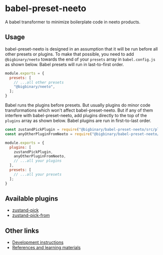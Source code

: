 # babel-preset-neeto

A babel transformer to minimize boilerplate code in neeto products.

## Usage

babel-preset-neeto is designed in an assumption that it will be run before all
other presets or plugins. To make that possible, you need to add
`@bigbinary/neeto` towards the end of your `presets` array in `babel.config.js`
as shown below. Babel presets will run in last-to-first order.

```js
module.exports = {
  presets: [
    // ...all other presets
    "@bigbinary/neeto",
  ];
}
```

Babel runs the plugins before presets. But usually plugins do minor code
transformations which won't affect babel-preset-neeto. But if any of them
interfere with babel-preset-neeto, add plugins directly to the top of the
`plugins` array as shown below. Babel plugins are run in first-to-last order.

```js
const zustandPickPlugin = require("@bigbinary/babel-preset-neeto/src/plugins/zustand-pick");
const anyOtherPluginFromNeeto = require("@bigbinary/babel-preset-neeto/src/plugins/other-plugin-name");

module.exports = {
  plugins: [
    zustandPickPlugin,
    anyOtherPluginFromNeeto,
    // ...all your plugins
  ],
  presets: [
    // ...all your presets
  ];
}
```

## Available plugins

- [zustand-pick](https://github.com/bigbinary/babel-preset-neeto/blob/e8433f3a019cf96dcb0ea29d46393bcf5868406d/docs/zustand-pick.md)
- [zustand-pick-from](https://github.com/bigbinary/babel-preset-neeto/blob/e8433f3a019cf96dcb0ea29d46393bcf5868406d/docs/zustand-pick-from.md)

## Other links

- [Development instructions](./docs/development-instructions.md)
- [References and learning materials](./docs/references.md)

